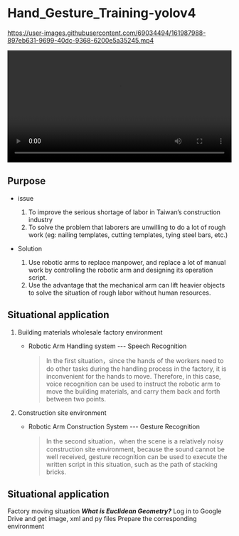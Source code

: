 # Hand_Gesture_Training-yolov4

https://user-images.githubusercontent.com/69034494/161987988-897eb631-9699-40dc-9368-6200e5a35245.mp4

<video  style="display:block; width:100%; height:auto;" autoplay controls loop="loop">
    <source src="https://user-images.githubusercontent.com/69034494/161987988-897eb631-9699-40dc-9368-6200e5a35245.mp4" type="video/mp4" />
</video>
                  
## Purpose

* issue 
    1. To improve the serious shortage of labor in Taiwan’s construction industry
    2. To solve the problem that laborers are unwilling to do a lot of rough work (eg: nailing templates, cutting templates, tying steel bars, etc.)

* Solution 
    1. Use robotic arms to replace manpower, and replace a lot of manual work by controlling the robotic arm and designing its operation script.
    2. Use the advantage that the mechanical arm can lift heavier objects to solve the situation of rough labor without human resources.

## Situational application

1. Building materials wholesale factory environment

    * Robotic Arm Handling system --- Speech Recognition
    
        > In the first situation，since the hands of the workers need to do other tasks during the handling process in the factory, it is inconvenient for the hands to move. Therefore, in this case, voice recognition can be used to instruct the robotic arm to move the building materials, and carry them back and forth between two points.

2. Construction site environment

    * Robotic Arm Construction System --- Gesture Recognition
    
        > In the second situation，when the scene is a relatively noisy construction site environment, because the sound cannot be well received, gesture recognition can be used to execute the written script in this situation, such as the path of stacking bricks.

## Situational application
Factory moving situation
    ***What is Euclidean Geometry?***
Log in to Google Drive and get image, xml and py files
Prepare the corresponding environment



